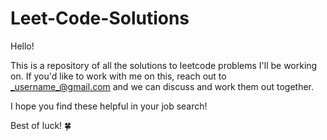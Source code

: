 # Leet-Code-Solutions
Hello!

This is a repository of all the solutions to leetcode problems I'll be working on.
If you'd like to work with me on this, reach out to _username_@gmail.com and we can discuss and work them out together.

I hope you find these helpful in your job search!

Best of luck! 🍀
